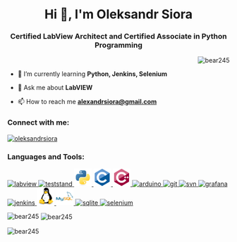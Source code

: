 <!--
**bear245/bear245** is a ✨ _special_ ✨ repository because its `README.md` (this file) appears on your GitHub profile.

Here are some ideas to get you started:
- 🌱 I’m currently learning ...
- 👯 I’m looking to collaborate on ...
- 🤔 I’m looking for help with ...
- 💬 Ask me about ...
- 📫 How to reach me: ...
- 😄 Pronouns: ...
- ⚡ Fun fact: ...
-->

<h1 align="center">Hi 👋, I'm Oleksandr Siora</h1>
<h3 align="center">Certified LabView Architect and Certified Associate in Python Programming</h3>

<p align="right"> <img src="https://komarev.com/ghpvc/?username=bear245&label=Profile%20views&color=0e75b6&style=flat" alt="bear245" /> </p>

<!--
<p align="left"> <a href="https://github.com/ryo-ma/github-profile-trophy"><img src="https://github-profile-trophy.vercel.app/?username=bear245" alt="bear245" /></a> </p> 
-->

- 🌱 I’m currently learning **Python, Jenkins, Selenium**

- 💬 Ask me about **LabVIEW**

- 📫 How to reach me **alexandrsiora@gmail.com**

<h3 align="left">Connect with me:</h3>
<p align="left">
<a href="https://linkedin.com/in/oleksandrsiora" target="blank"><img align="center" src="https://raw.githubusercontent.com/rahuldkjain/github-profile-readme-generator/master/src/images/icons/Social/linked-in-alt.svg" alt="oleksandrsiora" height="30" width="40" /></a>
</p>

<h3 align="left">Languages and Tools:</h3>
<p align="left"> <a href="https://www.ni.com/nl-nl/shop/labview.html" target="_blank" rel="noreferrer"> <img src="https://external-content.duckduckgo.com/iu/?u=http%3A%2F%2Fphysics.wku.edu%2Fphys318%2Fwp-content%2Fuploads%2F2020%2F08%2Flabview-site-icon-transparent.png&f=1&nofb=1" alt="labview" width="40" height="40"/> </a> <a href="https://www.ni.com/en-us/shop/electronic-test-instrumentation/application-software-for-electronic-test-and-instrumentation-category/what-is-teststand.html" target="_blank" rel="noreferrer"> <img src="https://ni.scene7.com/is/image/ni/TestStand_BG?$ni-icon-pm$" alt="teststand" width="40" height="40"/> </a> <a href="https://www.python.org" target="_blank" rel="noreferrer"> <img src="https://raw.githubusercontent.com/devicons/devicon/master/icons/python/python-original.svg" alt="python" width="40" height="40"/> </a> <a href="https://www.cprogramming.com/" target="_blank" rel="noreferrer"> <img src="https://raw.githubusercontent.com/devicons/devicon/master/icons/c/c-original.svg" alt="c" width="40" height="40"/> </a> <a href="https://www.w3schools.com/cpp/" target="_blank" rel="noreferrer"> <img src="https://raw.githubusercontent.com/devicons/devicon/master/icons/cplusplus/cplusplus-original.svg" alt="cplusplus" width="40" height="40"/> </a> <a href="https://www.arduino.cc/" target="_blank" rel="noreferrer"> <img src="https://cdn.worldvectorlogo.com/logos/arduino-1.svg" alt="arduino" width="40" height="40"/> </a> <a href="https://git-scm.com/" target="_blank" rel="noreferrer"> <img src="https://www.vectorlogo.zone/logos/git-scm/git-scm-icon.svg" alt="git" width="40" height="40"/> </a> <a href="https://tortoisesvn.net/" target="_blank" rel="noreferrer"> <img src="https://www.logolynx.com/images/logolynx/04/045a3f0ea18dc9fc0abfc4ce1f3db6d0.png" alt="svn" width="40" height="40"/> </a> <a href="https://grafana.com" target="_blank" rel="noreferrer"> <img src="https://www.vectorlogo.zone/logos/grafana/grafana-icon.svg" alt="grafana" width="40" height="40"/> </a> <a href="https://www.jenkins.io" target="_blank" rel="noreferrer"> <img src="https://www.vectorlogo.zone/logos/jenkins/jenkins-icon.svg" alt="jenkins" width="40" height="40"/> </a> <a href="https://www.linux.org/" target="_blank" rel="noreferrer"> <img src="https://raw.githubusercontent.com/devicons/devicon/master/icons/linux/linux-original.svg" alt="linux" width="40" height="40"/> </a> <a href="https://www.mysql.com/" target="_blank" rel="noreferrer"> <img src="https://raw.githubusercontent.com/devicons/devicon/master/icons/mysql/mysql-original-wordmark.svg" alt="mysql" width="40" height="40"/> </a>  <a href="https://www.sqlite.org/" target="_blank" rel="noreferrer"> <img src="https://www.vectorlogo.zone/logos/sqlite/sqlite-icon.svg" alt="sqlite" width="40" height="40"/> </a> <a href="https://www.selenium.dev" target="_blank" rel="noreferrer"> <img src="https://raw.githubusercontent.com/detain/svg-logos/780f25886640cef088af994181646db2f6b1a3f8/svg/selenium-logo.svg" alt="selenium" width="40" height="40"/> </a></p>

<p><img align="left" src="https://github-readme-stats.vercel.app/api/top-langs?username=bear245&show_icons=true&locale=en&layout=compact" alt="bear245" /></p>

<p>&nbsp;<img align="center" src="https://github-readme-stats.vercel.app/api?username=bear245&show_icons=true&locale=en" alt="bear245" /></p>

<p><img align="center" src="https://github-readme-streak-stats.herokuapp.com/?user=bear245&" alt="bear245" /></p>